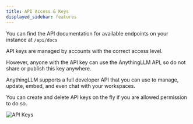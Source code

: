 ```yaml
---
title: API Access & Keys
displayed_sidebar: features
---
```


You can find the API documentation for available endpoints on your instance at `/api/docs`

API keys are managed by accounts with the correct access level.

However, anyone with the API key can use the AnythingLLM API, so do not share or publish this key anywhere.

AnythingLLM supports a full developer API that you can use to manage, update, embed, and even chat with your workspaces.

You can create and delete API keys on the fly if you are allowed permission to do so.

![API Keys](/img/features/api-access-keys/api-keys.png)
